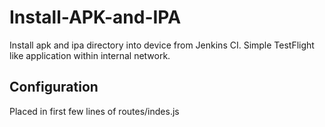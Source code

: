 Install-APK-and-IPA
===================

Install apk and ipa directory into device from Jenkins CI. Simple TestFlight like application within internal network.

Configuration
--------------
Placed in first few lines of routes/indes.js

